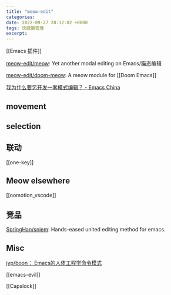 ```yaml
---
title: "meow-edit"
categories: 
date: 2022-09-27 20:32:02 +0800
tags: 快捷键管理
excerpt: 
---
```


[[Emacs 插件]]

[meow-edit/meow](https://github.com/meow-edit/meow): Yet another modal editing on Emacs/猫态编辑

[meow-edit/doom-meow](https://github.com/meow-edit/doom-meow): A meow module for [[Doom Emacs]]

[我为什么要另开发一套模式编辑？ - Emacs China](https://emacs-china.org/t/topic/17343)

## movement










## selection












## 联动

[[one-key]]

## Meow elsewhere

[[oomotion_vscode]]

## 竞品

[SpringHan/sniem](https://github.com/SpringHan/sniem): Hands-eased united editing method for emacs.



## Misc

[jyp/boon： Emacs的人体工程学命令模式](https://github.com/jyp/boon)

[[emacs-evil]]

[[Capslock]]


